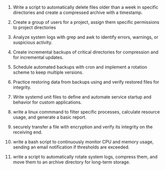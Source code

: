 1. Write a script to automatically delete files older than a week in specific directories and create a compressed archive with a timestamp.

2. Create a group of users for a project, assign them specific permissions to project directories

3. Analyze system logs with grep and awk to identify errors, warnings, or suspicious activity.

4. Create incremental backups of critical directories for compression and for incremental updates.

5. Schedule automated backups with cron and implement a rotation scheme to keep multiple versions.

6. Practice restoring data from backups using and verify restored files for integrity.

7. Write systemd unit files to define and automate service startup and behavior for custom applications.

8. write a linux commmand to filter specific processes, calculate resource usage, and generate a basic report.

9. securely transfer a file with encryption and verify its integrity on the receiving end.

10. write a bash script to continuously monitor CPU and memory usage, sending an email notification if thresholds are exceeded.

11. write a script to automatically rotate system logs, compress them, and move them to an archive directory for long-term storage.
